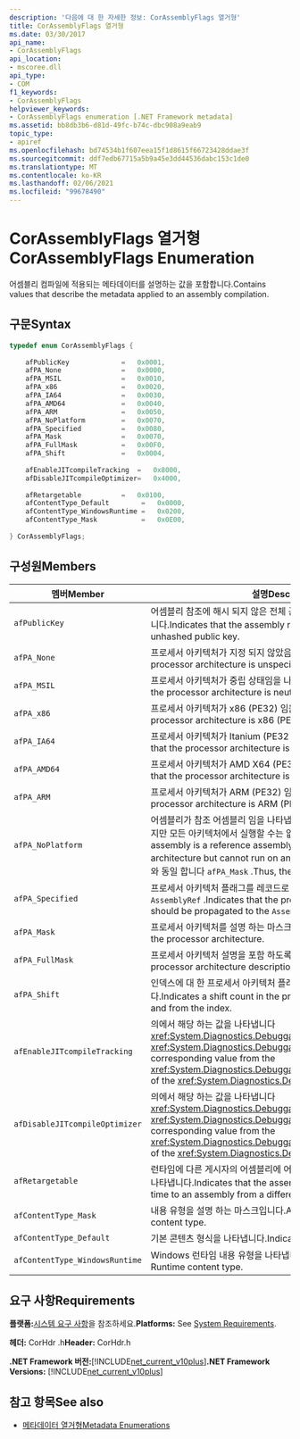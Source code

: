 ```yaml
---
description: '다음에 대 한 자세한 정보: CorAssemblyFlags 열거형'
title: CorAssemblyFlags 열거형
ms.date: 03/30/2017
api_name:
- CorAssemblyFlags
api_location:
- mscoree.dll
api_type:
- COM
f1_keywords:
- CorAssemblyFlags
helpviewer_keywords:
- CorAssemblyFlags enumeration [.NET Framework metadata]
ms.assetid: bb8db3b6-d81d-49fc-b74c-dbc908a9eab9
topic_type:
- apiref
ms.openlocfilehash: bd74534b1f607eea15f1d8615f66723428ddae3f
ms.sourcegitcommit: ddf7edb67715a5b9a45e3dd44536dabc153c1de0
ms.translationtype: MT
ms.contentlocale: ko-KR
ms.lasthandoff: 02/06/2021
ms.locfileid: "99678490"
---
```

# <a name="corassemblyflags-enumeration"></a><span data-ttu-id="1922e-103">CorAssemblyFlags 열거형</span><span class="sxs-lookup"><span data-stu-id="1922e-103">CorAssemblyFlags Enumeration</span></span>

<span data-ttu-id="1922e-104">어셈블리 컴파일에 적용되는 메타데이터를 설명하는 값을 포함합니다.</span><span class="sxs-lookup"><span data-stu-id="1922e-104">Contains values that describe the metadata applied to an assembly compilation.</span></span>  
  
## <a name="syntax"></a><span data-ttu-id="1922e-105">구문</span><span class="sxs-lookup"><span data-stu-id="1922e-105">Syntax</span></span>  
  
```cpp  
typedef enum CorAssemblyFlags {  
  
    afPublicKey             =   0x0001,  
    afPA_None               =   0x0000,  
    afPA_MSIL               =   0x0010,  
    afPA_x86                =   0x0020,  
    afPA_IA64               =   0x0030,  
    afPA_AMD64              =   0x0040,  
    afPA_ARM                =   0x0050,  
    afPA_NoPlatform         =   0x0070,  
    afPA_Specified          =   0x0080,  
    afPA_Mask               =   0x0070,  
    afPA_FullMask           =   0x00F0,  
    afPA_Shift              =   0x0004,  
  
    afEnableJITcompileTracking  =   0x8000,  
    afDisableJITcompileOptimizer=   0x4000,  
  
    afRetargetable          =   0x0100,  
    afContentType_Default        =   0x0000,  
    afContentType_WindowsRuntime =   0x0200,  
    afContentType_Mask           =   0x0E00,  
  
} CorAssemblyFlags;  
```  
  
## <a name="members"></a><span data-ttu-id="1922e-106">구성원</span><span class="sxs-lookup"><span data-stu-id="1922e-106">Members</span></span>  
  
|<span data-ttu-id="1922e-107">멤버</span><span class="sxs-lookup"><span data-stu-id="1922e-107">Member</span></span>|<span data-ttu-id="1922e-108">설명</span><span class="sxs-lookup"><span data-stu-id="1922e-108">Description</span></span>|  
|------------|-----------------|  
|`afPublicKey`|<span data-ttu-id="1922e-109">어셈블리 참조에 해시 되지 않은 전체 공개 키가 포함 되어 있음을 나타냅니다.</span><span class="sxs-lookup"><span data-stu-id="1922e-109">Indicates that the assembly reference holds the full, unhashed public key.</span></span>|  
|`afPA_None`|<span data-ttu-id="1922e-110">프로세서 아키텍처가 지정 되지 않았음을 나타냅니다.</span><span class="sxs-lookup"><span data-stu-id="1922e-110">Indicates that the processor architecture is unspecified.</span></span>|  
|`afPA_MSIL`|<span data-ttu-id="1922e-111">프로세서 아키텍처가 중립 상태임을 나타냅니다 (PE32).</span><span class="sxs-lookup"><span data-stu-id="1922e-111">Indicates that the processor architecture is neutral (PE32).</span></span>|  
|`afPA_x86`|<span data-ttu-id="1922e-112">프로세서 아키텍처가 x86 (PE32) 임을 나타냅니다.</span><span class="sxs-lookup"><span data-stu-id="1922e-112">Indicates that the processor architecture is x86 (PE32).</span></span>|  
|`afPA_IA64`|<span data-ttu-id="1922e-113">프로세서 아키텍처가 Itanium (PE32 +) 임을 나타냅니다.</span><span class="sxs-lookup"><span data-stu-id="1922e-113">Indicates that the processor architecture is Itanium (PE32+).</span></span>|  
|`afPA_AMD64`|<span data-ttu-id="1922e-114">프로세서 아키텍처가 AMD X64 (PE32 +) 임을 나타냅니다.</span><span class="sxs-lookup"><span data-stu-id="1922e-114">Indicates that the processor architecture is AMD X64 (PE32+).</span></span>|  
|`afPA_ARM`|<span data-ttu-id="1922e-115">프로세서 아키텍처가 ARM (PE32) 임을 나타냅니다.</span><span class="sxs-lookup"><span data-stu-id="1922e-115">Indicates that the processor architecture is ARM (PE32).</span></span>|  
|`afPA_NoPlatform`|<span data-ttu-id="1922e-116">어셈블리가 참조 어셈블리 임을 나타냅니다. 즉, 모든 아키텍처에 적용 되지만 모든 아키텍처에서 실행할 수는 없습니다.</span><span class="sxs-lookup"><span data-stu-id="1922e-116">Indicates that the assembly is a reference assembly; that is, it applies to any architecture but cannot run on any architecture.</span></span> <span data-ttu-id="1922e-117">따라서 플래그는와 동일 합니다 `afPA_Mask` .</span><span class="sxs-lookup"><span data-stu-id="1922e-117">Thus, the flag is the same as `afPA_Mask`.</span></span>|  
|`afPA_Specified`|<span data-ttu-id="1922e-118">프로세서 아키텍처 플래그를 레코드로 전파 해야 함을 나타냅니다 `AssemblyRef` .</span><span class="sxs-lookup"><span data-stu-id="1922e-118">Indicates that the processor architecture flags should be propagated to the `AssemblyRef` record.</span></span>|  
|`afPA_Mask`|<span data-ttu-id="1922e-119">프로세서 아키텍처를 설명 하는 마스크입니다.</span><span class="sxs-lookup"><span data-stu-id="1922e-119">A mask that describes the processor architecture.</span></span>|  
|`afPA_FullMask`|<span data-ttu-id="1922e-120">프로세서 아키텍처 설명을 포함 하도록 지정 합니다.</span><span class="sxs-lookup"><span data-stu-id="1922e-120">Specifies that the processor architecture description is included.</span></span>|  
|`afPA_Shift`|<span data-ttu-id="1922e-121">인덱스에 대 한 프로세서 아키텍처 플래그의 이동 횟수를 나타냅니다.</span><span class="sxs-lookup"><span data-stu-id="1922e-121">Indicates a shift count in the processor architecture flags to and from the index.</span></span>|  
|`afEnableJITcompileTracking`|<span data-ttu-id="1922e-122">의에서 해당 하는 값을 나타냅니다 <xref:System.Diagnostics.DebuggableAttribute.DebuggingModes> <xref:System.Diagnostics.DebuggableAttribute> .</span><span class="sxs-lookup"><span data-stu-id="1922e-122">Indicates the corresponding value from the <xref:System.Diagnostics.DebuggableAttribute.DebuggingModes> of the <xref:System.Diagnostics.DebuggableAttribute>.</span></span>|  
|`afDisableJITcompileOptimizer`|<span data-ttu-id="1922e-123">의에서 해당 하는 값을 나타냅니다 <xref:System.Diagnostics.DebuggableAttribute.DebuggingModes> <xref:System.Diagnostics.DebuggableAttribute> .</span><span class="sxs-lookup"><span data-stu-id="1922e-123">Indicates the corresponding value from the <xref:System.Diagnostics.DebuggableAttribute.DebuggingModes> of the <xref:System.Diagnostics.DebuggableAttribute>.</span></span>|  
|`afRetargetable`|<span data-ttu-id="1922e-124">런타임에 다른 게시자의 어셈블리에 어셈블리의 대상을 지정할 수 있음을 나타냅니다.</span><span class="sxs-lookup"><span data-stu-id="1922e-124">Indicates that the assembly can be retargeted at run time to an assembly from a different publisher.</span></span>|  
|`afContentType_Mask`|<span data-ttu-id="1922e-125">내용 유형을 설명 하는 마스크입니다.</span><span class="sxs-lookup"><span data-stu-id="1922e-125">A mask that describes the content type.</span></span>|  
|`afContentType_Default`|<span data-ttu-id="1922e-126">기본 콘텐츠 형식을 나타냅니다.</span><span class="sxs-lookup"><span data-stu-id="1922e-126">Indicates the default content type.</span></span>|  
|`afContentType_WindowsRuntime`|<span data-ttu-id="1922e-127">Windows 런타임 내용 유형을 나타냅니다.</span><span class="sxs-lookup"><span data-stu-id="1922e-127">Indicates the Windows Runtime content type.</span></span>|  
  
## <a name="requirements"></a><span data-ttu-id="1922e-128">요구 사항</span><span class="sxs-lookup"><span data-stu-id="1922e-128">Requirements</span></span>  

 <span data-ttu-id="1922e-129">**플랫폼:**[시스템 요구 사항](../../get-started/system-requirements.md)을 참조하세요.</span><span class="sxs-lookup"><span data-stu-id="1922e-129">**Platforms:** See [System Requirements](../../get-started/system-requirements.md).</span></span>  
  
 <span data-ttu-id="1922e-130">**헤더:** CorHdr .h</span><span class="sxs-lookup"><span data-stu-id="1922e-130">**Header:** CorHdr.h</span></span>  
  
 <span data-ttu-id="1922e-131">**.NET Framework 버전:**[!INCLUDE[net_current_v10plus](../../../../includes/net-current-v10plus-md.md)]</span><span class="sxs-lookup"><span data-stu-id="1922e-131">**.NET Framework Versions:** [!INCLUDE[net_current_v10plus](../../../../includes/net-current-v10plus-md.md)]</span></span>  
  
## <a name="see-also"></a><span data-ttu-id="1922e-132">참고 항목</span><span class="sxs-lookup"><span data-stu-id="1922e-132">See also</span></span>

- [<span data-ttu-id="1922e-133">메타데이터 열거형</span><span class="sxs-lookup"><span data-stu-id="1922e-133">Metadata Enumerations</span></span>](metadata-enumerations.md)
